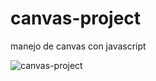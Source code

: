 # canvas-project
manejo de canvas con javascript

![canvas-project](https://user-images.githubusercontent.com/73039901/158489708-e2193ad4-408e-434e-895e-7a4c41567af2.png)
